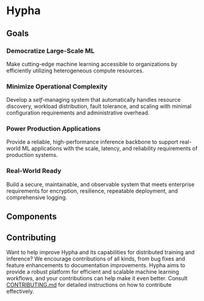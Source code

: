 # Hypha

## Goals

### Democratize Large-Scale ML

Make cutting-edge machine learning accessible to organizations by efficiently utilizing heterogeneous compute resources.

### Minimize Operational Complexity

Develop a _self_-managing system that automatically handles resource discovery, workload distribution, fault tolerance, and scaling with minimal configuration requirements and administrative overhead.

### Power Production Applications

Provide a reliable, high-performance inference backbone to support real-world ML applications with the scale, latency, and reliability requirements of production systems.

### Real-World Ready

Build a secure, maintainable, and observable system that meets enterprise requirements for encryption, resilience, repeatable deployment, and comprehensive logging.

## Components

<!-- TODO: Add short overview describing the main components purpose . -->

## Contributing

Want to help improve Hypha and its capabilities for distributed training and inference? We encourage contributions of all kinds, from bug fixes and feature enhancements to documentation improvements. Hypha aims to provide a robust platform for efficient and scalable machine learning workflows, and your contributions can help make it even better. Consult [CONTRIBUTING.md](CONTRIBUTING.md) for detailed instructions on how to contribute effectively.
